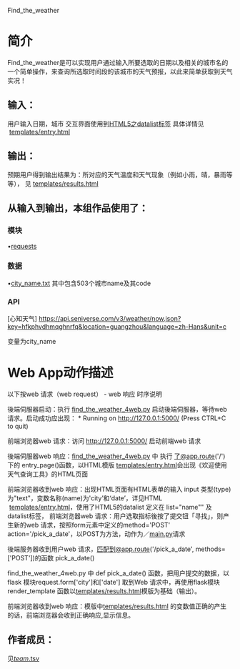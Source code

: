 Find_the_weather
		
# 简介 
Find_the_weather是可以实现用户通过输入所要选取的日期以及相关的城市名的一个简单操作，来查询所选取时间段的该城市的天气预报，以此来简单获取到天气实况！

## 输入：
用户输入日期，城市 交互界面使用到[HTML5之datalist标签](http://www.w3school.com.cn/html5/html5_datalist.asp)
具体详情见  [templates/entry.html](templates/entry.html)
## 输出：
预期用户得到输出结果为：所对应的天气温度和天气现象（例如小雨，晴，暴雨等等）， 
见  [templates/results.html](templates/results.html)
## 从输入到输出，本组作品使用了：
### 模块
•[requests](http://www.python-requests.org/en/master/)
### 数据
•[city_name.txt](city_name.txt)
其中包含503个城市name及其code
### API
[心知天气] <https://api.seniverse.com/v3/weather/now.json?key=hfkphvdhmqghnrfq&location=guangzhou&language=zh-Hans&unit=c>

变量为city_name

# Web App动作描述

以下按web 请求（web request） - web 响应 时序说明

後端伺服器启动：执行 [find_the_weather_4web.py](find_the_weather_4web.py) 启动後端伺服器，等待web 请求。启动成功应出现： * Running on http://127.0.0.1:5000/ (Press CTRL+C to quit)

前端浏览器web 请求：访问 http://127.0.0.1:5000/ 启动前端web 请求

後端伺服器web 响应：[find_the_weather_4web.py](find_the_weather_4web.py) 中 执行 了@app.route('/') 下的 entry_page()函数，以HTML模版  [templates/entry.html](templates/entry.html)会出现《欢迎使用天气查询工具》的HTML页面

前端浏览器收到web 响应：出现HTML页面有HTML表单的输入 input 类型(type) 为"text"，变数名称(name)为'city’和‘date’，详见HTML  [templates/entry.html](templates/entry.html)，使用了HTML5的datalist 定义在 list="name"" 及 datalist标签，
前端浏览器web 请求：用户选取指标後按了提交钮「寻找」，则产生新的web 请求，按照form元素中定义的method='POST' action='/pick_a_date'，以POST为方法，动作为／[main.py](main.py)请求

後端服务器收到用户web 请求，匹配到@app.route('/pick_a_date', methods=['POST'])的函数 pick_a_date()

find_the_weather_4web.py 中 def pick_a_date() 函数，把用户提交的数据，以flask 模块request.form['city']和['date']	取到Web 请求中，再使用flask模块render_template 函数以[templates/results.html](templates/results.html)模版为基础（输出）。

前端浏览器收到web 响应：模版中[templates/results.html](templates/results.html) 的变数值正确的产生的话，前端浏览器会收到正确响应,显示信息。



## 作者成员：
见[_team_.tsv](_team_/_team_.tsv)
